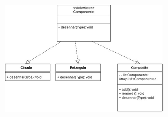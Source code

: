 <img src="https://github.com/GuiAlvesdev/bertoti-padroes-projetos/blob/main/compositecode/compositediagram/compositediagram.jpg" alt="diagram">
